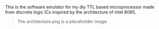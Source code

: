 This is the software emulator for my diy TTL based microprocessor made from discrete logic ICs inspired by the architecture of intel 8085.

> The architecture.png is a placeholder image

